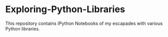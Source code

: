 # Exploring-Python-Libraries
This repository contains IPython Notebooks of my escapades with various Python libraries.
